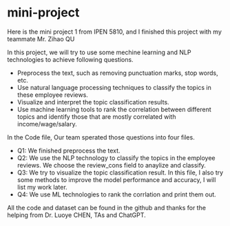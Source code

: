 # mini-project

Here is the mini project 1 from IPEN 5810, and I finished this project with my teammate Mr. Zihao QU

In this project, we will try to use some mechine learning and NLP technologies to achieve following questions.

* Preprocess the text, such as removing punctuation marks, stop words, etc.
* Use natural language processing techniques to classify the topics in these employee reviews.
* Visualize and interpret the topic classification results.
* Use machine learning tools to rank the correlation between different topics and identify those that are mostly correlated with income/wage/salary.

In the Code file, Our team sperated those questions into four files.
* Q1: We finished preprocess the text.
* Q2: We use the NLP technology to classify the topics in the employee reviews. We choose the review_cons field to anaylize and classify.
* Q3: We try to visualize the topic classification result. In this file, I also try some methods to improve the model performance and accuracy, I will list my work later.
* Q4: We use ML technologies to rank the corrlation and print them out.

All the code and dataset can be found in the github and thanks for the helping from Dr. Luoye CHEN, TAs and ChatGPT.

